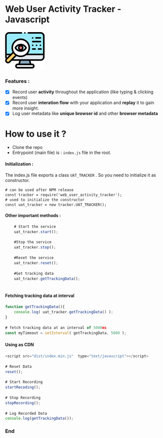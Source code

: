 # Web User Activity Tracker - Javascript

![](assets/images/uat_icon.png)

### Features :
- [x]  Record user **activity** throughout the application (like typing & clicking events)
- [x]  Record user **interation flow** with your application and **replay** it to gain more insight. 
- [x] Log user metadata like **unique browser id** and other **browser metadata**

# How to use it ?
- Clone the repo
- Entrypoint (main file) is  :  `index.js` file in the root.

#### Initialization :

The index.js file exports a class `UAT_TRACKER` . So you need to initialize it as constructor.

    # can be used after NPM release
	const tracker = require('web_user_activity_tracker'); 
	# used to initialize the constructor
	const uat_tracker = new tracker.UAT_TRACKER(); 
    

#### Other important methods :
```javascript
	# Start the service 
	uat_tracker.start();
	
	#Stop the service
	uat_tracker.stop();
	
	#Reset the service
	uat_tracker.reset();
	
	#Get tracking data
	uat_tracker.getTrackingData();
	
```

#### Fetching tracking data at interval 　

```javascript
function getTrackingData(){
	console.log( uat_tracker.getTrackingData() );
}

# fetch tracking data at an interval of 5000ms
const myTimeout = setInterval( getTrackingData, 5000 ); 

```

#### Using as CDN 　

```javascript
<script src="dist/index.min.js"  type="text/javascript"></script>

# Reset Data
reset();

# Start Recording
startRecoding();

# Stop Recording
stopRecording();

# Log Recorded Data
console.log(getTrackingData());

```


### End